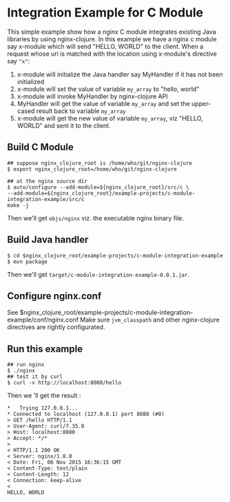 # Integration Example for C Module

This simple example show how a nginx C module integrates existing Java libraries by using nginx-clojure.
In this example we have a nginx c module say x-module which will send "HELLO, WORLD" to the client.
When a request whose uri is matched with the location using x-module's directive say `"x"`:

1. x-module will initialize the Java handler say  MyHandler if it has not been initialized
2. x-module will set the value of variable `my_array` to "hello, world"
3. x-module will invoke MyHandler by nginx-clojure API
4. MyHandler will get the value of variable `my_array` and set the upper-cased result back to variable `my_array`
5. x-module will get the new value of variable `my_array`, viz "HELLO, WORLD" and sent it to the client.


## Build C Module

```shell
## suppose nginx_clojure_root is /home/who/git/nginx-clojure
$ export nginx_clojure_root=/home/who/git/nginx-clojure

## at the nginx source dir
$ auto/configure --add-module=${nginx_clojure_root}/src/c \
--add-module=${nginx_clojure_root}/example-projects/c-module-integration-example/src/c
make -j
```

Then we'll get `objs/nginx` viz. the executable nginx binary file.

## Build Java handler

```shell
$ cd $nginx_clojure_root/example-projects/c-module-integration-example
$ mvn package
```
Then we'll get `target/c-module-integration-example-0.0.1.jar`.

## Configure nginx.conf

See $nginx_clojure_root/example-projects/c-module-integration-example/conf/nginx.conf
Make sure `jvm_classpath` and other nginx-clojure directives are rightly configurated.

## Run this example

```shell
## run nginx
$ ./nginx
## test it by curl
$ curl -v http://localhost:8080/hello
```
Then we 'll get the result :

```
*   Trying 127.0.0.1...
* Connected to localhost (127.0.0.1) port 8080 (#0)
> GET /hello HTTP/1.1
> User-Agent: curl/7.35.0
> Host: localhost:8080
> Accept: */*
> 
< HTTP/1.1 200 OK
< Server: nginx/1.8.0
< Date: Fri, 06 Nov 2015 16:36:15 GMT
< Content-Type: text/plain
< Content-Length: 12
< Connection: keep-alive
< 
HELLO, WORLD
```

